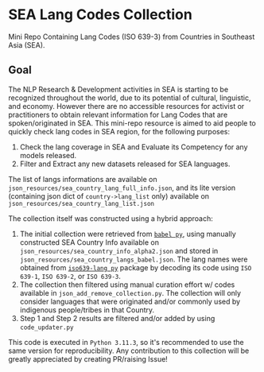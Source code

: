 # SEA Lang Codes Collection
Mini Repo Containing Lang Codes (ISO 639-3) from Countries in Southeast Asia (SEA).

## Goal
The NLP Research & Development activities in SEA is starting to be recognized throughout the world, due to its potential of cultural, linguistic, and economy. However there are no accessible resources for activist or practitioners to obtain relevant information for Lang Codes that are spoken/originated in SEA.
This mini-repo resource is aimed to aid people to quickly check lang codes in SEA region, for the following purposes:
1. Check the lang coverage in SEA and Evaluate its Competency for any models released.
2. Filter and Extract any new datasets released for SEA languages.

The list of langs informations are available on ```json_resources/sea_country_lang_full_info.json```, and its lite version (containing json dict of ```country->lang_list``` only) available on ```json_resources/sea_country_lang_list.json```

The collection itself was constructed using a hybrid approach:
1. The initial collection were retrieved from [```babel py```](https://babel.pocoo.org/en/latest/api/languages.html), using manually constructed SEA Country Info available on ```json_resources/sea_country_info_alpha2.json``` and stored in ```json_resources/sea_country_langs_babel.json```. The lang names were obtained from [```iso639-lang py```](https://pypi.org/project/iso639-lang/) package by decoding its code using ```ISO 639-1```, ```ISO 639-2```, or ```ISO 639-3```.
2. The collection then filtered using manual curation effort w/ codes available in ```json_add_remove_collection.py```. The collection will only consider languages that were originated and/or commonly used by indigenous people/tribes in that Country.
3. Step 1 and Step 2 results are filtered and/or added by using ```code_updater.py```

This code is executed in ```Python 3.11.3```, so it's recommended to use the same version for reproducibility. Any contribution to this collection will be greatly appreciated by creating PR/raising Issue!
